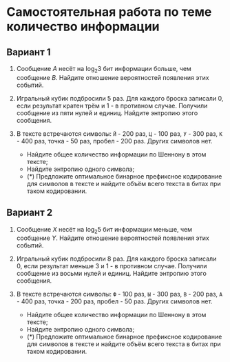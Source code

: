 # Самостоятельная работа по теме количество информации

## Вариант 1

1. Сообщение $A$ несёт на $\log_2 3$ бит информации больше, чем сообщение $B$. Найдите отношение вероятностей появления этих событий.

2. Игральный кубик подбросили 5 раз. Для каждого броска записали 0, если результат кратен трём и 1 - в противном случае. Получили сообщение из пяти нулей и единиц. Найдите энтропию этого сообщения.

3. В тексте встречаются символы: `Й` - 200 раз, `Ц` - 100 раз, `У` - 300 раз, `К` - 400 раз, точка - 50 раз, пробел - 200 раз. Других символов нет.
     - Найдите общее количество информации по Шеннону в этом тексте;
     - Найдите энтропию одного символа;
     - (*) Предложите оптимальное бинарное префиксное кодирование для символов в тексте и найдите объём всего текста в битах при таком кодировании.

## Вариант 2

1. Сообщение $X$ несёт на $\log_2 5$ бит информации меньше, чем сообщение $Y$. Найдите отношение вероятностей появления этих событий.

2. Игральный кубик подбросили 8 раз. Для каждого броска записали 0, если результат меньше 3 и 1 - в противном случае. Получили сообщение из восьми нулей и единиц. Найдите энтропию этого сообщения.

3. В тексте встречаются символы: `Ф` - 100 раз, `Ы` - 300 раз, `В` - 200 раз, `А` - 400 раз, точка - 200 раз, пробел - 50 раз. Других символов нет.
     - Найдите общее количество информации по Шеннону в этом тексте;
     - Найдите энтропию одного символа;
     - (*) Предложите оптимальное бинарное префиксное кодирование для символов в тексте и найдите объём всего текста в битах при таком кодировании.

